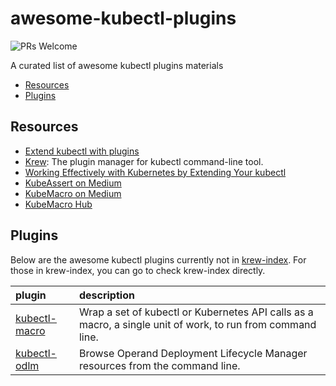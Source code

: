 # awesome-kubectl-plugins 

![PRs Welcome](https://img.shields.io/badge/PRs-welcome-brightgreen.svg)

A curated list of awesome kubectl plugins materials

* [Resources](#resources)
* [Plugins](#plugins)

## Resources

* [Extend kubectl with plugins](https://kubernetes.io/docs/tasks/extend-kubectl/kubectl-plugins/)
* [Krew](https://krew.sigs.k8s.io/): The plugin manager for kubectl command-line tool.
* [Working Effectively with Kubernetes by Extending Your kubectl](https://morningspace.github.io/kubectl-plugins/slides/extend-kubectl.html)
* [KubeAssert on Medium](https://medium.com/tag/kubeassert)
* [KubeMacro on Medium](https://medium.com/tag/kubemacro)
* [KubeMacro Hub](https://github.com/morningspace/kubemacro)

## Plugins


Below are the awesome kubectl plugins currently not in [krew-index](https://krew.sigs.k8s.io/plugins/). For those in krew-index, you can go to check krew-index directly.

| plugin | description
|:---    |:---
| [kubectl-macro](https://github.com/morningspace/kubemacro) | Wrap a set of kubectl or Kubernetes API calls as a macro, a single unit of work, to run from command line.
| [kubectl-odlm](https://github.com/IBM/kubectl-odlm) | Browse Operand Deployment Lifecycle Manager resources from the command line.
